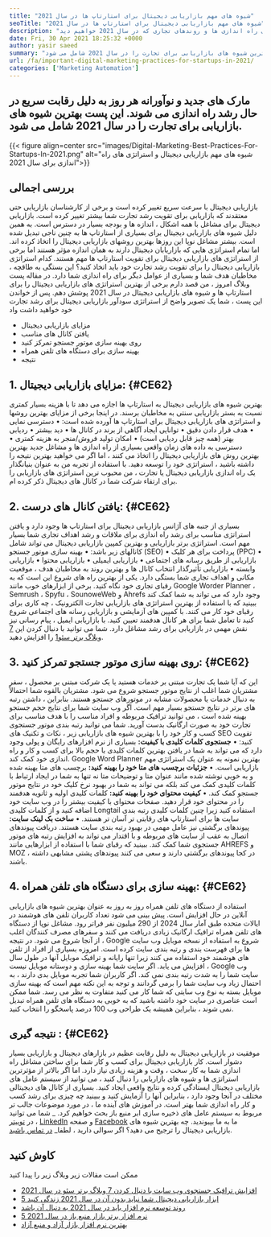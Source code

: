 ```yaml
---
title: "شیوه های مهم بازاریابی دیجیتال برای استارتاپ ها در سال 2021" 
seoTitle: "شیوه های مهم بازاریابی دیجیتال برای استارتاپ ها در سال 2021" 
description: "در اینجا چند روش بازاریابی دیجیتال و بهترین استراتژی های بازاریابی دیجیتال برای راه اندازی ها و روندهای تجاری که در سال 2021 خواهیم دید." 
date: Fri, 30 Apr 2021 18:25:32 +0000
author: yasir saeed
summary: "مارک های جدید و نوآورانه به دلیل رقابت سریع در حال رشد ، هر روز در حال راه اندازی هستند. این پست بهترین شیوه های بازاریابی برای تجارت را در سال 2021 شامل می شود." 
url: /fa/important-digital-marketing-practices-for-startups-in-2021/
categories: ['Marketing Automation']
---
```


## مارک های جدید و نوآورانه هر روز به دلیل رقابت سریع در حال رشد راه اندازی می شوند. این پست بهترین شیوه های بازاریابی برای تجارت را در سال 2021 شامل می شود.

{{< figure align=center src="images/Digital-Marketing-Best-Practices-For-Startups-In-2021.png" alt="شیوه های مهم بازاریابی دیجیتال و استراتژی های راه اندازی برای سال 2021">}}


## **بررسی اجمالی**
بازاریابی دیجیتال با سرعت سریع تغییر کرده است و برخی از کارشناسان بازاریابی حتی معتقدند که بازاریابی برای تقویت رشد تجارت شما بیشتر تغییر کرده است. بازاریابی دیجیتال برای مشاغل با همه اشکال ، اندازه ها و بودجه بسیار در دسترس است. به همین دلیل شیوه های بازاریابی دیجیتال برای بسیاری از استارتاپ ها به چنین ناجی تبدیل شده است.
بیشتر مشاغل نوپا این روزها بهترین روشهای بازاریابی دیجیتال را اتخاذ کرده اند. اما تمام استراتژی هایی که بازاریابان دیجیتال دارند به همان اندازه مؤثر هستند اما برخی از استراتژی های بازاریابی دیجیتال برای تقویت استارتاپ ها مهم هستند. کدام استراتژی بازاریابی دیجیتال را برای تقویت رشد تجارت خود باید اتخاذ کنید؟ این بستگی به طاقچه ، مخاطبان هدف شما و بسیاری از عوامل دیگر برای راه اندازی شما دارد.
در مقاله پست وبلاگ امروز ، من قصد دارم برخی از بهترین استراتژی های بازاریابی دیجیتال را برای استارتاپ ها و شیوه های بازاریابی دیجیتال در سال 2021 پوشش دهم. پس از خواندن این پست ، شما یک تصویر واضح از استراتژی سودآور بازاریابی دیجیتال برای رشد تجارت خود خواهید داشت واد
  * مزایای بازاریابی دیجیتال
  * یافتن کانال های مناسب
  * روی بهینه سازی موتور جستجو تمرکز کنید
  * بهینه سازی برای دستگاه های تلفن همراه
  * نتیجه

## 1. **مزایای بازاریابی دیجیتال:** {#CE62}
بهترین شیوه های بازاریابی دیجیتال به استارتاپ ها اجازه می دهد تا با هزینه بسیار کمتری نسبت به بستر بازاریابی سنتی به مخاطبان برسند. در اینجا برخی از مزایای بهترین روشها و استراتژی های بازاریابی دیجیتال برای استارتاپ ها آورده شده است:
• دسترسی نمایی
• هدف قرار دادن دقیق
• توانایی ایجاد آگاهی از برند در کانال ها
• دید بیشتر
• ردیابی بهتر (همه چیز قابل ردیابی است)
• امکان تولید فروش/منجر به هزینه کمتری
• دسترسی به داده های زمان واقعی
بسیاری از راه اندازی ها و مشاغل جدید بهترین بهترین روش های بازاریابی دیجیتال را اتخاذ می کنند ، اما اگر می خواهید بهترین نتیجه را داشته باشید ، استراتژی خود را توسعه دهید. با استفاده از تجربه من به عنوان بنیانگذار یک راه اندازی بازاریابی دیجیتال یا تجارت ، من محبوب ترین استراتژی های بازاریابی را برای ارتقاء شرکت شما در کانال های دیجیتال ذکر کرده ام.

## 2. **یافتن کانال های درست:** {#CE62}
بسیاری از جنبه های آژانس بازاریابی دیجیتال برای استارتاپ ها وجود دارد و یافتن استراتژی مناسب برای رشد راه اندازی برای ملاقات و رشد اهداف تجاری شما بسیار مهم است. استراتژی برتر بازاریابی و بهترین کمپین بازاریابی دیجیتال می تواند شامل کانالهای زیر باشد:
• بهینه سازی موتور جستجو (SEO)
• پرداخت برای هر کلیک (PPC)
• بازاریابی از طریق رسانه های اجتماعی
• بازاریابی ایمیلی
• بازاریابی محتوا
• بازاریابی وابسته
• بازاریابی تأثیرگذار
انتخاب کانال ها و بهترین روند به مخاطبان هدف ، موقعیت مکانی و اهداف تجاری شما بستگی دارد.
یکی از بهترین راه های شروع این است که به رقبای تجاری خود نگاه کنید. برخی از ابزارهای خوب مانند Google Worder Planner ، Semrush ، Spyfu ، SounoweWeb و Ahrefs وجود دارد که می تواند به شما کمک کند ببینید که با استفاده از بهترین استراتژی های بازاریابی تجارت الکترونیک ، چه کاری برای رقبای خود کار می کنند. با کمپین های آزمایشی و بازاریابی رسانه های اجتماعی شروع کنید تا تعامل شما برای هر کانال هدفمند تعیین کنید. با بازاریابی ایمیل ، پیام رسانی نیز نقش مهمی در بازاریابی برای رشد مشاغل دارد. شما می توانید با دنبال کردن این [7 وبلاگ برتر سئو][1][1][1] را افزایش دهید.

## 3. **روی بهینه سازی موتور جستجو تمرکز کنید:** {#CE62}
این که آیا شما یک تجارت مبتنی بر خدمات هستید یا یک شرکت مبتنی بر محصول ، سفر مشتریان شما اغلب از نتایج موتور جستجو شروع می شود. مشتریان بالقوه شما احتمالاً به دنبال خدمات یا محصولات مشابه در موتورهای جستجو هستند. بنابراین ، داشتن رتبه های برتر در نتایج جستجو بسیار مهم است. اگر وب سایت شما برای نتایج حجم جستجو بهینه شده است ، می توانید ترافیک مربوطه و افراد مناسب را با هدف مناسب برای تجارت خود به صورت ارگانیک بدست آورید.
شما می توانید رتبه بندی موتور جستجوی کسب و کار خود را با بهترین شیوه های بازاریابی زیر ، نکات و تکنیک های SEO تقویت کنید:
• **جستجوی کلمات کلیدی با کیفیت:**  بسیاری از نرم افزارهای رایگان و پولی وجود دارد که می تواند به شما در یافتن بهترین کلمات کلیدی با حجم بالا برای کسب و کار و راه اندازی خود کمک کند. Google Word Planner بهترین نمونه به عنوان یک استراتژی مهم بازاریابی است.
• **جزئیات برچسب های متا خود را بهینه کنید:**  برچسب های متا بهینه شده و به خوبی نوشته شده مانند عنوان متا و توضیحات متا نه تنها به شما در ایجاد ارتباط با کلمات کلیدی کمک می کند بلکه می تواند به شما در بهبود نرخ کلیک خود در نتایج موتور جستجو کمک کند.
• **کیفیت محتوای خود را بهینه کنید:**  کلمات کلیدی اولیه و ثانویه هدفمند را در محتوای خود قرار دهید. صفحات محتوای با کیفیت بیشتر را در وب سایت خود اضافه کنید و از کلمات کلیدی Longtail استفاده کنید زیرا چنین کلمات کلیدی رتبه بندی سایت ها برای استارتاپ های رقابتی تر آسان تر هستند.
• **ساخت بک لینک سایت:**  پیوندهای برگشتی نیز عامل مهمی در بهبود رتبه بندی سایت هستند. دریافت پیوندهای اتصال به عقب از سایت های مربوطه و با اقتدار می تواند به افزایش رتبه های موتور جستجوی شما کمک کند. ببینید که رقبای شما با استفاده از ابزارهایی مانند AHREFS و MOZ ، در کجا پیوندهای برگشتی دارند و سعی می کنند پیوندهای پشتی مشابهی داشته باشند.

## 4. **بهینه سازی برای دستگاه های تلفن همراه:** {#CE62}
استفاده از دستگاه های تلفن همراه روز به روز به عنوان بهترین شیوه های بازاریابی آنلاین در حال افزایش است. پیش بینی می شود تعداد کاربران تلفن های هوشمند در ایالات متحده طبق آمار سال 2024 از 290 میلیون نفر فراتر رود. مشاغل نوپا از دستگاه های تلفن همراه ترافیک ارگانیک زیادی دریافت می کنند و سفرهای مصرف کنندگان اغلب از آنجا شروع می شود. در نتیجه ، Google شروع به استفاده از نسخه موبایل وب سایت ها برای فهرست بندی و رتبه بندی سایت کرده است.
امروزه بسیاری از افراد از تلفن های هوشمند خود استفاده می کنند زیرا تنها رایانه و ترافیک موبایل آنها در طول سال افزایش می یابد. اگر سایت شما بهینه سازی و دوستانه موبایل نیست ، Google وب سایت شما را به شدت رتبه بندی نمی کند. اگر کاربران شما تجربه موبایل بدی دارند ، به احتمال زیاد وب سایت شما را برمی گردانند و توجه به این نکته مهم است که بهینه سازی موبایل بسته به نوع وب سایتی که شما کار می کنید متفاوت به نظر می رسد. شما ممکن است عناصری در سایت خود داشته باشید که به خوبی به دستگاه های تلفن همراه تبدیل نمی شوند ، بنابراین همیشه یک طراحی وب 100 درصد پاسخگو را انتخاب کنید.

## **نتیجه گیری** :   {#CE62}
موفقیت در بازاریابی دیجیتال به دلیل رقابت عظیم در بازارهای دیجیتال و بازاریابی بسیار دشوار است. کار بازاریابی دیجیتال برای کسب و کار شما برای ساختن مشاغل راه اندازی شما به کار سخت ، وقت و هزینه زیادی نیاز دارد. اما اگر بالاتر از مؤثرترین استراتژی ها و شیوه های بازاریابی را دنبال کنید ، می توانید از سیستم عامل های بازاریابی دیجیتال ایستادگی کرده و نتایج واقعی ایجاد کنید. بسیاری از کانال های دیجیتالی مختلف در آنجا وجود دارد ، بنابراین آنها را آزمایش کنید و ببینید چه چیزی برای رشد کسب و کار راه اندازی شما بهتر است. در آموزش های آینده ما ، در مورد موضوعات جالب تر مربوط به سیستم عامل های ذخیره سازی ابر منبع باز بحث خواهیم کرد.
_ شما می توانید در [توییتر][2] ، [LinkedIn][3] و صفحه [Facebook][4] ما به ما بپیوندید. چه بهترین شیوه های بازاریابی دیجیتال را ترجیح می دهید؟ اگر سوالی دارید ، لطفا_ [در تماس باشید][5].

## کاوش کنید
ممکن است مقالات زیر وبلاگ زیر را پیدا کنید
  * [افزایش ترافیک جستجوی وب سایت با دنبال کردن 7 وبلاگ برتر سئو در سال 2021][1]
  * [5 ابزار بازاریابی دیجیتال شما نباید بدون آن در سال 2021 زندگی کنید][6]
  * [روند توسعه نرم افزار باید در سال 2021 به دنبال آن باشد][7]
  * [5 نرم افزار برتر بازار منبع باز در سال 2021][8]
  * [بهترین نرم افزار بازار آزاد و منبع آزاد][9]

  
[1]: https://blog.containerize.com/blogging/increase-website-search-traffic-by-following-top-7-seo-blogs/
[2]: https://twitter.com/containerize_co
[3]: https://www.linkedin.com/company/containerize/
[4]: http://facebook.com/containerize
[5]: mailto:yasir.saeed@aspose.com
[6]: https://blog.containerize.com/2021/01/03/5-digital-marketing-tools-you-shouldn%e2%80%99t-live-without-in-2021/
[7]: https://blog.containerize.com/marketplace/top-5-open-source-marketplace-software-in-2021/
[8]: https://blog.containerize.com/content-management/integrate-mautic-with-joomla-for-marketing-automation/
[9]: https://products.containerize.com/marketplace/
